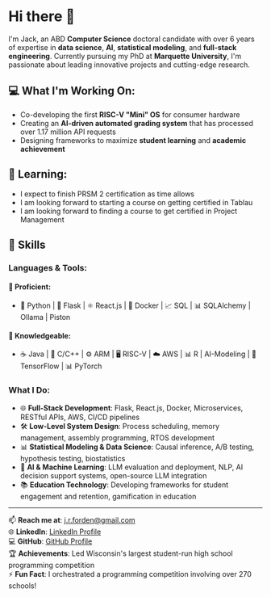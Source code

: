 # Hi there 👋

I'm Jack, an ABD **Computer Science** doctoral candidate with over 6 years of expertise in **data science**, **AI**, **statistical modeling**, and **full-stack engineering**. Currently pursuing my PhD at **Marquette University**, I'm passionate about leading innovative projects and cutting-edge research.

## 💻 What I'm Working On:
- Co-developing the first **RISC-V "Mini" OS** for consumer hardware  
- Creating an **AI-driven automated grading system** that has processed over 1.17 million API requests  
- Designing frameworks to maximize **student learning** and **academic achievement**

## 🌱 Learning:  
  - I expect to finish PRSM 2 certification as time allows
  - I am looking forward to starting a course on getting certified in Tablau
  - I am looking forward to finding a course to get certified in Project Management
    

## 🚀 Skills

### Languages & Tools:

#### 💪 Proficient:
- 🐍 Python | 🔗 Flask | ⚛️ React.js | 🐳 Docker | 📈 SQL | 📊 SQLAlchemy | Ollama | Piston

#### 🚀 Knowledgeable:
- ☕ Java | 🔧 C/C++ | ⚙️ ARM | 🖥️ RISC-V | ☁️ AWS | 📊 R | AI-Modeling | 🔧 TensorFlow | 📊 PyTorch


### What I Do:
- 🌐 **Full-Stack Development**: Flask, React.js, Docker, Microservices, RESTful APIs, AWS, CI/CD pipelines  
- 🛠️ **Low-Level System Design**: Process scheduling, memory management, assembly programming, RTOS development  
- 📊 **Statistical Modeling & Data Science**: Causal inference, A/B testing, hypothesis testing, biostatistics  
- 🤖 **AI & Machine Learning**: LLM evaluation and deployment, NLP, AI decision support systems, open-source LLM integration  
- 📚 **Education Technology**: Developing frameworks for student engagement and retention, gamification in education

---

📫 **Reach me at**: j.r.forden@gmail.com  
🌐 **LinkedIn**: [LinkedIn Profile](https://www.linkedin.com/in/jack-forden-a1a45920b)  
💻 **GitHub**: [GitHub Profile](https://github.com/JForden)  
🏆 **Achievements**: Led Wisconsin's largest student-run high school programming competition  
⚡ **Fun Fact**: I orchestrated a programming competition involving over 270 schools!
